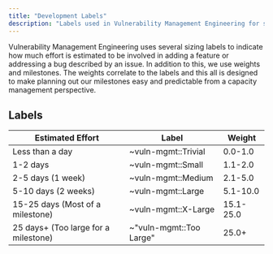 ```yaml
---
title: "Development Labels"
description: "Labels used in Vulnerability Management Engineering for scoring and sizing automation development bugs and feature issues"
---
```


Vulnerability Management Engineering uses several sizing labels to indicate how much effort is estimated to be involved in adding a feature or addressing a bug described by an issue.
In addition to this, we use weights and milestones. The weights correlate to the labels and this all is designed to make planning out our milestones easy and predictable from a capacity management perspective.

## Labels

| Estimated Effort    | Label          | Weight         | 
|---------------------|----------------|----------------|
| Less than a day | ~vuln-mgmt::Trivial | 0.0-1.0 |
| 1-2 days | ~vuln-mgmt::Small | 1.1-2.0 |
| 2-5 days (1 week) | ~vuln-mgmt::Medium | 2.1-5.0 |
| 5-10 days (2 weeks) | ~vuln-mgmt::Large | 5.1-10.0 |
| 15-25 days (Most of a milestone) | ~vuln-mgmt::X-Large | 15.1-25.0 |
| 25 days+ (Too large for a milestone) | ~"vuln-mgmt::Too Large" | 25.0+ |
